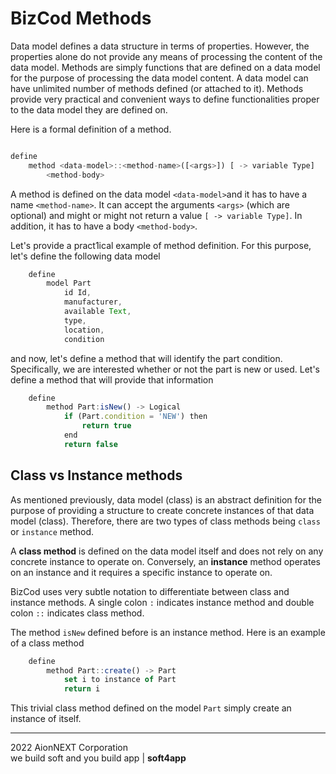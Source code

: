 # BizCod Methods

Data model defines a data structure in terms of properties. However, the properties alone do not provide any means of processing the content of the data model. Methods are simply functions that are defined on a data model for the purpose of processing the data model content. A data model can have unlimited number of methods defined (or attached to it). Methods provide very practical and convenient ways to define functionalities proper to the data model they are defined on.

Here is a formal definition of a method.

```js

define 
    method <data-model>::<method-name>([<args>]) [ -> variable Type] 
        <method-body>

```

A method is defined on the data model `<data-model>`and it has to have a name `<method-name>`. It can accept the arguments `<args>` (which are optional) and might or might not return a value `[ -> variable Type]`. In addition, it has to have a body `<method-body>`. 

Let's provide a pract1ical example of method definition. For this purpose, let's define the following data model

```js
    define
        model Part
            id Id, 
            manufacturer, 
            available Text, 
            type, 
            location, 
            condition      
```

and now, let's define a method that will identify the part condition. Specifically, we are interested whether or not the part is new or used. Let's define a method that will provide that information

```js
    define 
        method Part:isNew() -> Logical
            if (Part.condition = 'NEW') then 
                return true
            end       
            return false            
```


## Class vs Instance methods

As mentioned previously, data model (class) is an abstract definition for the purpose of providing a structure to create concrete instances of that data model (class). Therefore, there are two types of class methods being `class` or `instance` method. 

A **class method** is defined on the data model itself and does not rely on any concrete instance to operate on. Conversely, an **instance** method operates on an instance and it requires a specific instance to operate on.

BizCod uses very subtle notation to differentiate between class and instance methods. A single colon `:` indicates instance method and double colon `::` indicates class method. 

The method `isNew` defined before is an instance method. Here is an example of a class method 

```js
    define 
        method Part::create() -> Part
            set i to instance of Part
            return i
```

This trivial class method defined on the model `Part` simply create an instance of itself.
____________________
2022 AionNEXT Corporation<br>
we build soft and you build app | <b>soft4app</b>
